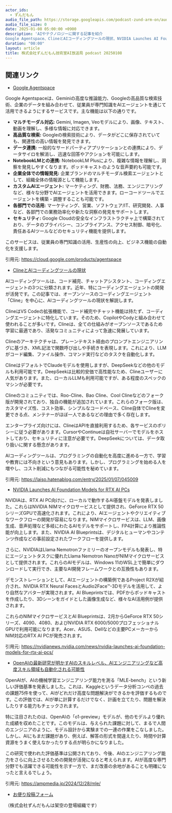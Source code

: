 ```yaml
---
actor_ids:
  - ずんだもん
audio_file_path: https://storage.googleapis.com/podcast-zund-arm-on/audio/株式会社ずんだもん技術室AI放送局_podcast_20250108.mp3
audio_file_size: 0
date: 2025-01-08 05:00:00 +0900
description: 'AIやテクノロジーに関する記事を紹介  
Google Agentspace、ClineとAIコーディングツールの現状、NVIDIA Launches AI Foundation Models for RTX AI PCs、OpenAIの最新研究が明かすAIのスキルレベル、AIエンジニアリングなど高度スキル領域も自動化される可能性'
duration: "00:00"
layout: article
title: 株式会社ずんだもん技術室AI放送局 podcast 20250108
---
```


## 関連リンク


- [Google Agentspace](https://cloud.google.com/products/agentspace)  


Google Agentspaceは、Geminiの高度な推論能力、Googleの高品質な検索技術、企業のデータを組み合わせて、従業員が専門知識をAIエージェントを通じて活用できるようにするサービスです。主な機能は以下の通りです。

- **マルチモーダル対応:** Gemini, Imagen, Veoモデルにより、画像、テキスト、動画を理解し、多様な情報に対応できます。
- **高品質な検索:** Googleの検索技術により、データがどこに保存されていても、関連性の高い情報を発見できます。
- **データ連携:** 一般的なサードパーティアプリケーションとの連携により、データサイロを解消し、迅速な回答やアクションを可能にします。
- **NotebookLMとの連携:** NotebookLM Plusにより、複雑な情報を理解し、洞察を発見しやすくなります。ポッドキャストのような音声要約も可能です。
- **企業全体での情報発見:** 企業ブランドのマルチモーダル検索エージェントとして、組織全体の情報源として機能します。
- **カスタムAIエージェント:** マーケティング、財務、法務、エンジニアリングなど、様々な分野でAIエージェントを活用できます。ローコードツールでエージェントを構築・調整することも可能です。
- **各部門での活用:** マーケティング、営業、ソフトウェア/IT、研究開発、人事など、各部門での業務効率化や新たな洞察の発見をサポートします。
- **セキュリティ:** Google Cloudの安全なインフラストラクチャ上で構築されており、データのプライバシー、コンプライアンス、アクセス制御、暗号化、責任あるAIツールなどのセキュリティ機能を提供します。

このサービスは、従業員の専門知識の活用、生産性の向上、ビジネス機能の自動化を支援します。


引用元: https://cloud.google.com/products/agentspace


- [ClineとAIコーディングツールの現状](https://laiso.hatenablog.com/entry/2025/01/07/045009)  


AIコーディングツールは、コード補完、チャットアシスタント、コーディングエージェントの3つに分類されます。近年、特にコーディングエージェントの開発が活発です。この記事では、オープンソースのコーディングエージェント「Cline」を中心に、AIコーディングツールの現状を解説します。

ClineはVS Codeの拡張機能で、コード補完やチャット機能は持たず、コーディングエージェントに特化しています。そのため、CopilotやCodyと組み合わせて使われることが多いです。Clineは、全ての仕組みがオープンソースであるため学習に最適であり、活発なコミュニティによって急速に発展しています。

Clineのアーキテクチャは、プレーンテキスト経由のプロンプトエンジニアリングに基づき、XML記法で関数呼び出しや手続きを表現します。これにより、LLMがコード編集、ファイル操作、コマンド実行などのタスクを自動化します。

ClineはデフォルトでClaudeモデルを使用しますが、DeepSeekなどの他のモデルも利用可能です。DeepSeekは比較的安価で高性能なため、Clineユーザーに人気があります。また、ローカルLLMも利用可能ですが、ある程度のスペックのマシンが必要です。

Clineのコミュニティでは、Roo-Cline、Bao Cline、Cool Clineなどのフォーク版が開発されており、独自の機能が追加されています。これらのフォーク版は、カスタマイズ性、コスト効率、シンプルなコードベース、Cline自体でClineを変更できる点、メンテナーがほぼ一人であるなどの理由で多く存在します。

エンタープライズ向けには、ClineはAPIを直接利用するため、各サービスのポリシーに従う必要があります。CursorやContinueは自社サーバーでモデルをホストしており、セキュリティに注意が必要です。DeepSeekについては、データ取り扱いに関する懸念があります。

AIコーディングツールは、プログラミングの自動化を高度に進める一方で、学習や教育には不向きという意見もあります。しかし、プログラミングを始める人を増やし、コスト削減にもつながる可能性を秘めています。


引用元: https://laiso.hatenablog.com/entry/2025/01/07/045009


- [NVIDIA Launches AI Foundation Models for RTX AI PCs](https://nvidianews.nvidia.com/news/nvidia-launches-ai-foundation-models-for-rtx-ai-pcs/)  


NVIDIAは、RTX AI PC向けに、ローカルで動作するAI基盤モデルを発表しました。これらはNVIDIA NIMマイクロサービスとして提供され、GeForce RTX 50シリーズGPUで高速化されます。これにより、AIエージェントやクリエイティブなワークフローの開発が容易になります。NIMマイクロサービスは、LLM、画像生成、音声処理など多岐にわたるAIモデルをサポートし、FP4計算により推論性能が向上します。また、NVIDIA AI Blueprintsは、デジタルヒューマンやコンテンツ作成などの事前設定されたワークフローを提供します。

さらに、NVIDIAはLlama Nemotronファミリーのオープンモデルも発表し、特にエージェントタスクに優れたLlama Nemotron NanoがNIMマイクロサービスとして提供されます。これらのAIモデルは、Windows 11のWSL上で簡単にダウンロードして実行でき、主要なAI開発フレームワークとの互換性もあります。

デモンストレーションとして、AIエージェントの構築例であるProject R2Xが紹介され、NVIDIA RTX Neural FacesとAudio2Face™-3Dモデルを活用して、より自然なアバターが実現されます。AI Blueprintsでは、PDFからポッドキャストを作成したり、3Dシーンをガイドとした画像生成など、様々なAI活用例が提供されます。

これらのNIMマイクロサービスとAI Blueprintsは、2月からGeForce RTX 50シリーズ、4090、4080、およびNVIDIA RTX 6000/5000プロフェッショナルGPUで利用可能になります。Acer、ASUS、Dellなどの主要PCメーカーからNIM対応のRTX AI PCが発売されます。


引用元: https://nvidianews.nvidia.com/news/nvidia-launches-ai-foundation-models-for-rtx-ai-pcs/


- [OpenAIの最新研究が明かすAIのスキルレベル、AIエンジニアリングなど高度スキル領域も自動化される可能性](https://ampmedia.jp/2024/12/28/mle/)  


OpenAIが、AIの機械学習エンジニアリング能力を測る「MLE-bench」という新しい評価基準を発表しました。これは、Kaggleというデータ分析コンペの過去の課題75件を使って、AIがどれだけ高度な問題解決ができるかを評価するものです。この評価では、AIが単に計算するだけでなく、計画を立てたり、問題を解決したりする能力もチェックされます。

特に注目されたのは、OpenAIの「o1-preview」モデルが、他のモデルより優れた成績を収めたことです。このモデルは、与えられた課題に対して、まるで人間のエンジニアのように、モデル設計から実験までの一連の作業をこなしました。しかし、AIにもまだ課題があり、例えば、解答の形式を間違えたり、時間や計算資源をうまく使えなかったりする点が明らかになりました。

この研究で使われた評価基準は公開されており、今後、AIのエンジニアリング能力をさらに向上させるための開発が活発になると考えられます。AIが高度な専門分野でも活躍できる可能性を示す一方で、まだ改善の余地があることも明確になったと言えるでしょう。


引用元: https://ampmedia.jp/2024/12/28/mle/



- [お便り投稿フォーム](https://forms.gle/ffg4JTfqdiqK62qf9)

（株式会社ずんだもんは架空の登場組織です）
